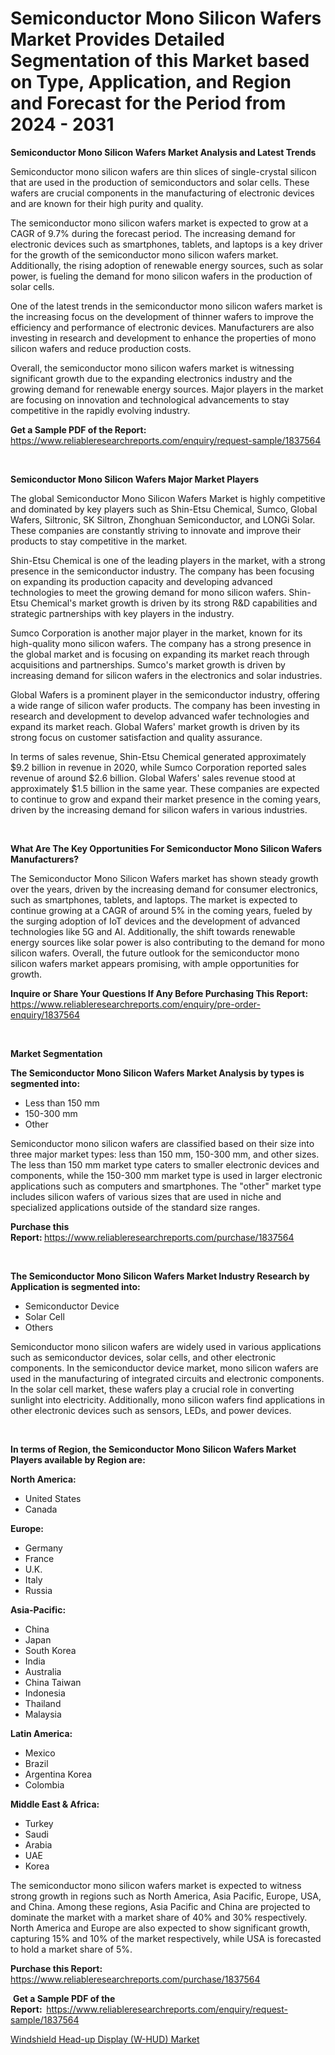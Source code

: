 <p><h1>Semiconductor Mono Silicon Wafers Market Provides Detailed Segmentation of this Market based on Type, Application, and Region and Forecast for the Period from 2024 - 2031</h1></p><p><strong>Semiconductor Mono Silicon Wafers Market Analysis and Latest Trends</strong></p>
<p><p>Semiconductor mono silicon wafers are thin slices of single-crystal silicon that are used in the production of semiconductors and solar cells. These wafers are crucial components in the manufacturing of electronic devices and are known for their high purity and quality.</p><p>The semiconductor mono silicon wafers market is expected to grow at a CAGR of 9.7% during the forecast period. The increasing demand for electronic devices such as smartphones, tablets, and laptops is a key driver for the growth of the semiconductor mono silicon wafers market. Additionally, the rising adoption of renewable energy sources, such as solar power, is fueling the demand for mono silicon wafers in the production of solar cells.</p><p>One of the latest trends in the semiconductor mono silicon wafers market is the increasing focus on the development of thinner wafers to improve the efficiency and performance of electronic devices. Manufacturers are also investing in research and development to enhance the properties of mono silicon wafers and reduce production costs.</p><p>Overall, the semiconductor mono silicon wafers market is witnessing significant growth due to the expanding electronics industry and the growing demand for renewable energy sources. Major players in the market are focusing on innovation and technological advancements to stay competitive in the rapidly evolving industry.</p></p>
<p><strong>Get a Sample PDF of the Report:&nbsp;</strong> <a href="https://www.reliableresearchreports.com/enquiry/request-sample/1837564">https://www.reliableresearchreports.com/enquiry/request-sample/1837564</a></p>
<p>&nbsp;</p>
<p><strong>Semiconductor Mono Silicon Wafers Major Market Players</strong></p>
<p><p>The global Semiconductor Mono Silicon Wafers Market is highly competitive and dominated by key players such as Shin-Etsu Chemical, Sumco, Global Wafers, Siltronic, SK Siltron, Zhonghuan Semiconductor, and LONGi Solar. These companies are constantly striving to innovate and improve their products to stay competitive in the market.</p><p>Shin-Etsu Chemical is one of the leading players in the market, with a strong presence in the semiconductor industry. The company has been focusing on expanding its production capacity and developing advanced technologies to meet the growing demand for mono silicon wafers. Shin-Etsu Chemical's market growth is driven by its strong R&D capabilities and strategic partnerships with key players in the industry.</p><p>Sumco Corporation is another major player in the market, known for its high-quality mono silicon wafers. The company has a strong presence in the global market and is focusing on expanding its market reach through acquisitions and partnerships. Sumco's market growth is driven by increasing demand for silicon wafers in the electronics and solar industries.</p><p>Global Wafers is a prominent player in the semiconductor industry, offering a wide range of silicon wafer products. The company has been investing in research and development to develop advanced wafer technologies and expand its market reach. Global Wafers' market growth is driven by its strong focus on customer satisfaction and quality assurance.</p><p>In terms of sales revenue, Shin-Etsu Chemical generated approximately $9.2 billion in revenue in 2020, while Sumco Corporation reported sales revenue of around $2.6 billion. Global Wafers' sales revenue stood at approximately $1.5 billion in the same year. These companies are expected to continue to grow and expand their market presence in the coming years, driven by the increasing demand for silicon wafers in various industries.</p></p>
<p>&nbsp;</p>
<p><strong>What Are The Key Opportunities For Semiconductor Mono Silicon Wafers Manufacturers?</strong></p>
<p><p>The Semiconductor Mono Silicon Wafers market has shown steady growth over the years, driven by the increasing demand for consumer electronics, such as smartphones, tablets, and laptops. The market is expected to continue growing at a CAGR of around 5% in the coming years, fueled by the surging adoption of IoT devices and the development of advanced technologies like 5G and AI. Additionally, the shift towards renewable energy sources like solar power is also contributing to the demand for mono silicon wafers. Overall, the future outlook for the semiconductor mono silicon wafers market appears promising, with ample opportunities for growth.</p></p>
<p><strong>Inquire or Share Your Questions If Any Before Purchasing This Report:</strong> <a href="https://www.reliableresearchreports.com/enquiry/pre-order-enquiry/1837564">https://www.reliableresearchreports.com/enquiry/pre-order-enquiry/1837564</a></p>
<p>&nbsp;</p>
<p><strong>Market Segmentation</strong></p>
<p><strong>The Semiconductor Mono Silicon Wafers Market Analysis by types is segmented into:</strong></p>
<p><ul><li>Less than 150 mm</li><li>150-300 mm</li><li>Other</li></ul></p>
<p><p>Semiconductor mono silicon wafers are classified based on their size into three major market types: less than 150 mm, 150-300 mm, and other sizes. The less than 150 mm market type caters to smaller electronic devices and components, while the 150-300 mm market type is used in larger electronic applications such as computers and smartphones. The "other" market type includes silicon wafers of various sizes that are used in niche and specialized applications outside of the standard size ranges.</p></p>
<p><strong>Purchase this Report:&nbsp;</strong><a href="https://www.reliableresearchreports.com/purchase/1837564">https://www.reliableresearchreports.com/purchase/1837564</a></p>
<p>&nbsp;</p>
<p><strong>The Semiconductor Mono Silicon Wafers Market Industry Research by Application is segmented into:</strong></p>
<p><ul><li>Semiconductor Device</li><li>Solar Cell</li><li>Others</li></ul></p>
<p><p>Semiconductor mono silicon wafers are widely used in various applications such as semiconductor devices, solar cells, and other electronic components. In the semiconductor device market, mono silicon wafers are used in the manufacturing of integrated circuits and electronic components. In the solar cell market, these wafers play a crucial role in converting sunlight into electricity. Additionally, mono silicon wafers find applications in other electronic devices such as sensors, LEDs, and power devices.</p></p>
<p>&nbsp;</p>
<p><strong>In terms of Region, the Semiconductor Mono Silicon Wafers Market Players available by Region are:</strong></p>
<p>
    <p> <strong> North America: </strong>
        <ul>
            <li>United States</li>
            <li>Canada</li>
        </ul>
        </p> 
    <p> <strong> Europe: </strong>
        <ul>
            <li>Germany</li>
            <li>France</li>
            <li>U.K.</li>
            <li>Italy</li>
            <li>Russia</li>
        </ul>
        </p> 
    <p> <strong> Asia-Pacific: </strong>
        <ul>
            <li>China</li>
            <li>Japan</li>
            <li>South Korea</li>
            <li>India</li>
            <li>Australia</li>
            <li>China Taiwan</li>
            <li>Indonesia</li>
            <li>Thailand</li>
            <li>Malaysia</li>
        </ul>
        </p> 
    <p> <strong> Latin America: </strong>
        <ul>
            <li>Mexico</li>
            <li>Brazil</li>
            <li>Argentina Korea</li>
            <li>Colombia</li>
        </ul>
        </p> 
    <p> <strong> Middle East & Africa: </strong>
        <ul>
            <li>Turkey</li>
            <li>Saudi</li>
            <li>Arabia</li>
            <li>UAE</li>
            <li>Korea</li>
        </ul>
    </p>
    </p>
<p><p>The semiconductor mono silicon wafers market is expected to witness strong growth in regions such as North America, Asia Pacific, Europe, USA, and China. Among these regions, Asia Pacific and China are projected to dominate the market with a market share of 40% and 30% respectively. North America and Europe are also expected to show significant growth, capturing 15% and 10% of the market respectively, while USA is forecasted to hold a market share of 5%.</p></p>
<p><strong>Purchase this Report: </strong><a href="https://www.reliableresearchreports.com/purchase/1837564">https://www.reliableresearchreports.com/purchase/1837564</a></p>
<p>&nbsp;<strong>Get a Sample PDF of the Report:&nbsp;&nbsp;</strong><a href="https://www.reliableresearchreports.com/enquiry/request-sample/1837564">https://www.reliableresearchreports.com/enquiry/request-sample/1837564</a></p>
<p><strong></strong></p>
<p><p><a href="https://github.com/RoccoManning/Market-Research-Report-List-4/blob/main/windshield-head-up-display-w-hud-market.md">Windshield Head-up Display (W-HUD) Market</a></p></p>